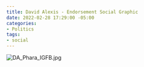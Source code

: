 ```yaml
---
title: David Alexis - Endorsement Social Graphic
date: 2022-02-28 17:29:00 -05:00
categories:
- Politics
tags:
- social
---
```


![DA_Phara_IGFB.jpg](/uploads/DA_Phara_IGFB.jpg)
